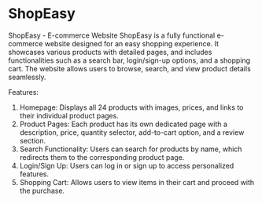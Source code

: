 # ShopEasy
ShopEasy - E-commerce Website
ShopEasy is a fully functional e-commerce website designed for an easy shopping experience. It showcases various products with detailed pages, and includes functionalities such as a search bar, login/sign-up options, and a shopping cart. The website allows users to browse, search, and view product details seamlessly.

Features:
1. Homepage: Displays all 24 products with images, prices, and links to their individual product pages.
2. Product Pages: Each product has its own dedicated page with a description, price, quantity selector, add-to-cart option, and a review section.
3. Search Functionality: Users can search for products by name, which redirects them to the corresponding product page.
4. Login/Sign Up: Users can log in or sign up to access personalized features.
5. Shopping Cart: Allows users to view items in their cart and proceed with the purchase.
